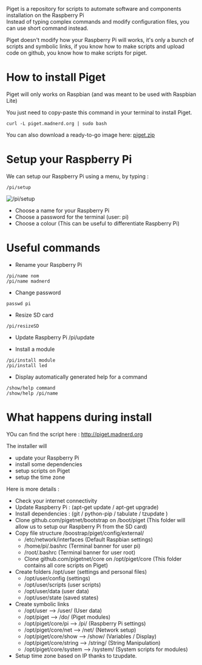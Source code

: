 Piget is a repository for scripts to automate software and components installation on the Raspberry Pi   
Instead of typing complex commands and modify configuration files, you can use short command instead.   

Piget doesn't modify how your Raspberry Pi will works, it's only a bunch of scripts and symbolic links, if
you know how to make scripts and upload code on github, you know how to make scripts for piget.

# How to install Piget
Piget will only works on Raspbian (and was meant to be used with Raspbian Lite)

You just need to copy-paste this command in your terminal  to install Piget.
```
curl -L piget.madnerd.org | sudo bash
```

You can also download a ready-to-go image here:
[piget.zip](https://github.com/pigetnet/core/releases/download/v1.0/piget.zip)    

# Setup your Raspberry Pi
We can setup our Raspberry Pi using a menu, by typing :
```
/pi/setup
```
![/pi/setup](https://github.com/pigetnet/core/raw/master/doc/pi-setup.png)

*  Choose a name for your Raspberry Pi
*  Choose a password for the terminal (user: pi)
*  Choose a colour (This can be useful to differentiate Raspberry Pi)

# Useful commands

* Rename your Raspberry Pi
````
/pi/name nom
/pi/name madnerd
````
* Change password
```
passwd pi
```
* Resize SD card
```
/pi/resizeSD
```
* Update Raspberry Pi
/pi/update

* Install a module
```
/pi/install module
/pi/install led
```
* Display automatically generated help for a command
```
/show/help command
/show/help /pi/name
```
# What happens during install
YOu can find the script here : http://piget.madnerd.org

The installer will
 *  update your Raspberry Pi
 *  install some dependencies
 *  setup scripts on Piget
 *  setup the time zone

Here is more details :
* Check your internet connectivity
* Update Raspberry Pi :  (apt-get update / apt-get upgrade)
* Install dependencies :  (git / python-pip / tabulate /  tzupdate )
* Clone github.com/pigetnet/bootstrap on /boot/piget (This folder will allow us to setup our Raspberry Pi from the SD card)
* Copy file structure /boostrap/piget/config/external/
    * /etc/network/interfaces (Default Raspbian settings)
    * /home/pi/.bashrc (Terminal banner for user pi)
    * /root/.bashrc (Terminal banner for user root)
    * Clone github.com/pigetnet/core on /opt/piget/core (This folder contains all core scripts on Piget)
* Create folders /opt/user (settings and personal files)
    * /opt/user/config (settings)
    * /opt/user/scripts (user scripts)
    * /opt/user/data (user data)
    * /opt/user/state (saved states)
* Create symbolic links
    * /opt/user --> /user/ (User data)
    * /opt/piget --> /do/ (Piget modules)
    * /opt/piget/core/pi --> /pi/ (Raspberry Pi settings)
    * /opt/piget/core/net --> /net/ (Network setup)
    * /opt/piget/core/show --> /show/ (Variables / Display)
    * /opt/piget/core/string --> /string/ (String Manipulation)
    * /opt/piget/core/system --> /system/ (System scripts for modules)
*   Setup time zone based on IP thanks to tzupdate.
